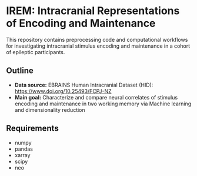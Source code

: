# IREM: Intracranial Representations of Encoding and Maintenance

This repository contains preprocessing code and computational workflows for investigating intracranial stimulus encoding and maintenance in a cohort of epileptic participants.

## Outline

- **Data source:** EBRAINS Human Intracranial Dataset (HID): https://www.doi.org/10.25493/FCPJ-NZ
- **Main goal:** Characterize and compare neural correlates of stimulus encoding and maintenance in two working memory via Machine learning and dimensionality reduction
  
## Requirements

- numpy
- pandas
- xarray
- scipy
- neo
